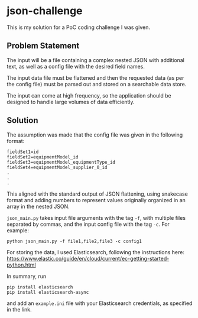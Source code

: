# json-challenge

This is my solution for a PoC coding challenge I was given.

## Problem Statement
The input will be a file containing a complex nested JSON with additional text, as well as a config file with the desired field names.

The input data file must be flattened and then the requested data (as per the config file) must be parsed out and stored on a searchable data store.

The input can come at high frequency, so the application should be designed to handle large volumes of data efficiently.

## Solution
The assumption was made that the config file was given in the following format:
```
fieldSet1=id
fieldSet2=equipmentModel_id
fieldSet3=equipmentModel_equipmentType_id
fieldSet4=equipmentModel_supplier_0_id
.
.
.
```
This aligned with the standard output of JSON flattening, using snakecase format and adding numbers to represent values originally organized in an array in the nested JSON.

`json_main.py` takes input file arguments with the tag `-f`, with multiple files separated by commas, and the input config file with the tag `-c`.
For example:

`python json_main.py -f file1,file2,file3 -c config1`

For storing the data, I used Elasticsearch, following the instructions here: https://www.elastic.co/guide/en/cloud/current/ec-getting-started-python.html

In summary, run 
```
pip install elasticsearch
pip install elasticsearch-async
```
and add an `example.ini` file with your Elasticsearch credentials, as specified in the link.
